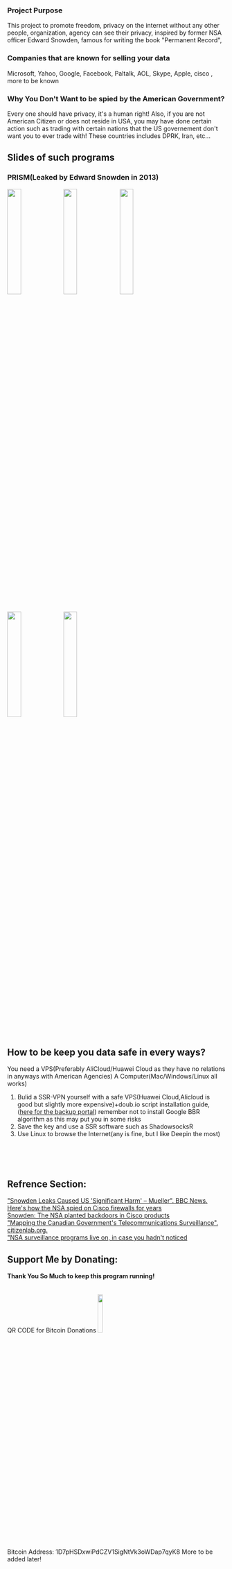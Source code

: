 
### Project Purpose
This project to promote freedom, privacy on the internet without any other people, organization, agency can see their privacy, inspired by former NSA officer Edward Snowden, famous for writing the book "Permanent Record",




### Companies that are known for selling your data
Microsoft, Yahoo, Google, Facebook, Paltalk, AOL, Skype, Apple, cisco , more to be known


### Why You Don't Want to be spied by the American Government?
Every one should have privacy, it's a human right! Also, if you are not American Citizen or does not reside in USA, you may have done certain action such as trading with certain nations that the US governement don't want you to ever trade with! These countries includes DPRK, Iran, etc...

## Slides of such programs

### PRISM(Leaked by Edward Snowden in 2013)
<img src="https://user-images.githubusercontent.com/31880587/83156822-75357e00-a135-11ea-8040-53c8b04af7b9.jpg" width="25%"></img> <img src="https://user-images.githubusercontent.com/31880587/83156829-76ff4180-a135-11ea-9c48-f0c7de07c7a6.jpg" width="25%"></img> <img src="https://user-images.githubusercontent.com/31880587/83156831-7797d800-a135-11ea-8a85-bee6e14ebdc8.jpg" width="25%"></img> <img src="https://user-images.githubusercontent.com/31880587/83156833-78306e80-a135-11ea-9660-e93d889e713a.jpg" width="25%"></img> <img src="https://user-images.githubusercontent.com/31880587/83156834-78c90500-a135-11ea-8992-e74e9ab7c473.jpg" width="25%"></img>


## How to be keep you data safe in every ways?

You need a VPS(Preferably AliCloud/Huawei Cloud as they have no relations in anyways with American Agencies)
A Computer(Mac/Windows/Linux all works)

1. Bulid a SSR-VPN yourself with a safe VPS(Huawei Cloud,Alicloud is good but slightly more expensive)+doub.io script installation guide, ([here for the backup portal](https://github.com/ToyoDAdoubiBackup/doubi)) remember not to install Google BBR algorithm as this may put you in some risks
2. Save the key and use a SSR software such as ShadowsocksR
3. Use Linux to browse the Internet(any is fine, but I like Deepin the most)
<br />
<br />
<br />




## Refrence Section:
["Snowden Leaks Caused US 'Significant Harm' – Mueller". BBC News.](https://www.bbc.co.uk/news/world-us-canada-22884566) <br />
[Here's how the NSA spied on Cisco firewalls for years](https://www.engadget.com/2016-08-21-nsa-technique-for-cisco-spying.html) <br />
[Snowden: The NSA planted backdoors in Cisco products](https://www.infoworld.com/article/2608141/snowden--the-nsa-planted-backdoors-in-cisco-products.html) <br />
[ "Mapping the Canadian Government's Telecommunications Surveillance". citizenlab.org.](https://citizenlab.ca/2014/03/mapping-canadian-governments-telecommunications-surveillance/) <br />
[ "NSA surveillance programs live on, in case you hadn't noticed](https://www.cnet.com/news/nsa-surveillance-programs-prism-upstream-live-on-snowden/) <br />

## Support Me by Donating:

**Thank You So Much to keep this program running!** <br /><br /><br />
QR CODE for Bitcoin Donations
<img src="https://user-images.githubusercontent.com/31880587/83159853-0bb76e80-a139-11ea-8e8d-3e9da749085a.PNG" width="15%"></img> <br />
Bitcoin Address: 1D7pHSDxwiPdCZV1SigNtVk3oWDap7qyK8
More to be added later!

[]()
[]()
[]()

